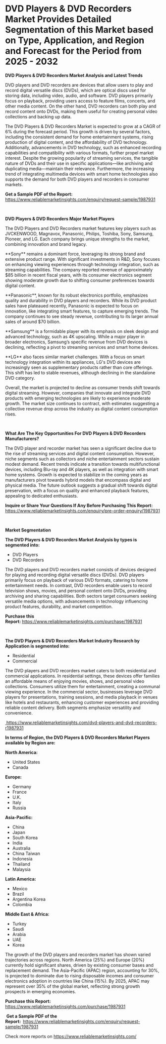 <p><h1>DVD Players & DVD Recorders Market Provides Detailed Segmentation of this Market based on Type, Application, and Region and Forecast for the Period from 2025 - 2032</h1></p><p><strong>DVD Players & DVD Recorders Market Analysis and Latest Trends</strong></p>
<p><p>DVD players and DVD recorders are devices that allow users to play and record digital versatile discs (DVDs), which are optical discs used for storing data, including video, audio, and software. DVD players primarily focus on playback, providing users access to feature films, concerts, and other media content. On the other hand, DVD recorders can both play and record content onto DVDs, making them useful for creating personal video collections and backing up data.</p><p>The DVD Players & DVD Recorders Market is expected to grow at a CAGR of 6% during the forecast period. This growth is driven by several factors, including the consistent demand for home entertainment systems, rising production of digital content, and the affordability of DVD technology. Additionally, advancements in DVD technology, such as enhanced recording capabilities and compatibility with various formats, further propel market interest. Despite the growing popularity of streaming services, the tangible nature of DVDs and their use in specific applications—like archiving and duplicating media—maintain their relevance. Furthermore, the increasing trend of integrating multimedia devices with smart home technologies also supports the demand for both DVD players and recorders in consumer markets.</p></p>
<p><strong>Get a Sample PDF of the Report:&nbsp;</strong> <a href="https://www.reliablemarketinsights.com/enquiry/request-sample/1987931?utm_campaign=2117&utm_medium=2&utm_source=Github&utm_content=ia&utm_term=06042025&utm_id=dvd-players-dvd-recorders">https://www.reliablemarketinsights.com/enquiry/request-sample/1987931</a></p>
<p>&nbsp;</p>
<p><strong>DVD Players & DVD Recorders Major Market Players</strong></p>
<p><p>The DVD Players and DVD Recorders market features key players such as JVCKENWOOD, Magnavox, Panasonic, Philips, Toshiba, Sony, Samsung, Pioneer, and LG. Each company brings unique strengths to the market, combining innovation and brand legacy.</p><p>**Sony** remains a dominant force, leveraging its strong brand and extensive product range. With significant investments in R&D, Sony focuses on enhancing viewing experiences through technology integration, such as streaming capabilities. The company reported revenue of approximately $85 billion in recent fiscal years, with its consumer electronics segment showing moderate growth due to shifting consumer preferences towards digital content.</p><p>**Panasonic**, known for its robust electronics portfolio, emphasizes quality and durability in DVD players and recorders. While its DVD product sales have plateaued recently, Panasonic is expected to focus on innovation, like integrating smart features, to capture emerging trends. The company continues to see steady revenue, contributing to its larger annual sales of around $70 billion.</p><p>**Samsung** is a formidable player with its emphasis on sleek design and advanced technology, such as 4K upscaling. While a major player in broader electronics, Samsung’s specific revenue from DVD devices is declining, reflecting a pivot to streaming services and smart home devices.</p><p>**LG** also faces similar market challenges. With a focus on smart technology integration within its appliances, LG's DVD devices are increasingly seen as supplementary products rather than core offerings. This shift has led to stable revenues, although declining in the standalone DVD category.</p><p>Overall, the market is projected to decline as consumer trends shift towards digital streaming. However, companies that innovate and integrate DVD products with emerging technologies are likely to experience moderate growth. The market size continues to contract, with estimates suggesting a collective revenue drop across the industry as digital content consumption rises.</p></p>
<p>&nbsp;</p>
<p><strong>What Are The Key Opportunities For DVD Players & DVD Recorders Manufacturers?</strong></p>
<p><p>The DVD player and recorder market has seen a significant decline due to the rise of streaming services and digital content consumption. However, niche segments such as collectors and niche entertainment sectors sustain modest demand. Recent trends indicate a transition towards multifunctional devices, including Blu-ray and 4K players, as well as integration with smart home systems. Growth is expected to stabilize in the coming years as manufacturers pivot towards hybrid models that encompass digital and physical media. The future outlook suggests a gradual shift towards digital preservation, with a focus on quality and enhanced playback features, appealing to dedicated enthusiasts.</p></p>
<p><strong>Inquire or Share Your Questions If Any Before Purchasing This Report:</strong> <a href="https://www.reliablemarketinsights.com/enquiry/pre-order-enquiry/1987931?utm_campaign=2117&utm_medium=2&utm_source=Github&utm_content=ia&utm_term=06042025&utm_id=dvd-players-dvd-recorders">https://www.reliablemarketinsights.com/enquiry/pre-order-enquiry/1987931</a></p>
<p>&nbsp;</p>
<p><strong>Market Segmentation</strong></p>
<p><strong>The DVD Players & DVD Recorders Market Analysis by types is segmented into:</strong></p>
<p><ul><li>DVD Players</li><li>DVD Recorders</li></ul></p>
<p><p>The DVD players and DVD recorders market consists of devices designed for playing and recording digital versatile discs (DVDs). DVD players primarily focus on playback of various DVD formats, catering to home entertainment needs. In contrast, DVD recorders enable users to record television shows, movies, and personal content onto DVDs, providing archiving and sharing capabilities. Both sectors target consumers seeking versatile media options, with advancements in technology influencing product features, durability, and market competition.</p></p>
<p><strong>Purchase this Report:&nbsp;</strong><a href="https://www.reliablemarketinsights.com/purchase/1987931?utm_campaign=2117&utm_medium=2&utm_source=Github&utm_content=ia&utm_term=06042025&utm_id=dvd-players-dvd-recorders">https://www.reliablemarketinsights.com/purchase/1987931</a></p>
<p>&nbsp;</p>
<p><strong>The DVD Players & DVD Recorders Market Industry Research by Application is segmented into:</strong></p>
<p><ul><li>Residential</li><li>Commercial</li></ul></p>
<p><p>The DVD players and DVD recorders market caters to both residential and commercial applications. In residential settings, these devices offer families an affordable means of enjoying movies, shows, and personal video collections. Consumers utilize them for entertainment, creating a communal viewing experience. In the commercial sector, businesses leverage DVD players for presentations, training sessions, and media playback in venues like hotels and restaurants, enhancing customer experiences and providing reliable content delivery. Both segments emphasize versatility and convenience.</p></p>
<p><a href="https://www.reliablemarketinsights.com/dvd-players-and-dvd-recorders-r1987931?utm_campaign=2117&utm_medium=2&utm_source=Github&utm_content=ia&utm_term=06042025&utm_id=dvd-players-dvd-recorders">&nbsp;https://www.reliablemarketinsights.com/dvd-players-and-dvd-recorders-r1987931</a></p>
<p><strong>In terms of Region, the DVD Players & DVD Recorders Market Players available by Region are:</strong></p>
<p>
    <p> <strong> North America: </strong>
        <ul>
            <li>United States</li>
            <li>Canada</li>
        </ul>
        </p> 
    <p> <strong> Europe: </strong>
        <ul>
            <li>Germany</li>
            <li>France</li>
            <li>U.K.</li>
            <li>Italy</li>
            <li>Russia</li>
        </ul>
        </p> 
    <p> <strong> Asia-Pacific: </strong>
        <ul>
            <li>China</li>
            <li>Japan</li>
            <li>South Korea</li>
            <li>India</li>
            <li>Australia</li>
            <li>China Taiwan</li>
            <li>Indonesia</li>
            <li>Thailand</li>
            <li>Malaysia</li>
        </ul>
        </p> 
    <p> <strong> Latin America: </strong>
        <ul>
            <li>Mexico</li>
            <li>Brazil</li>
            <li>Argentina Korea</li>
            <li>Colombia</li>
        </ul>
        </p> 
    <p> <strong> Middle East & Africa: </strong>
        <ul>
            <li>Turkey</li>
            <li>Saudi</li>
            <li>Arabia</li>
            <li>UAE</li>
            <li>Korea</li>
        </ul>
    </p>
    </p>
<p><p>The growth of the DVD players and recorders market has shown varied trajectories across regions. North America (25%) and Europe (20%) currently hold significant shares, driven by existing consumer bases and replacement demand. The Asia-Pacific (APAC) region, accounting for 30%, is projected to dominate due to rising disposable incomes and consumer electronics adoption in countries like China (15%). By 2025, APAC may represent over 35% of the global market, reflecting strong growth prospects in emerging economies.</p></p>
<p><strong>Purchase this Report: </strong><a href="https://www.reliablemarketinsights.com/purchase/1987931?utm_campaign=2117&utm_medium=2&utm_source=Github&utm_content=ia&utm_term=06042025&utm_id=dvd-players-dvd-recorders">https://www.reliablemarketinsights.com/purchase/1987931</a></p>
<p>&nbsp;<strong>Get a Sample PDF of the Report:&nbsp;&nbsp;</strong><a href="https://www.reliablemarketinsights.com/enquiry/request-sample/1987931?utm_campaign=2117&utm_medium=2&utm_source=Github&utm_content=ia&utm_term=06042025&utm_id=dvd-players-dvd-recorders">https://www.reliablemarketinsights.com/enquiry/request-sample/1987931</a></p>
<p><strong></strong></p>
<p>Check more reports on <a href="https://www.reliablemarketinsights.com/?utm_campaign=2117&utm_medium=2&utm_source=Github&utm_content=ia&utm_term=06042025&utm_id=dvd-players-dvd-recorders">https://www.reliablemarketinsights.com/</a></p>